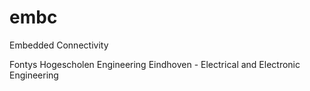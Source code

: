 embc
====

Embedded Connectivity

Fontys Hogescholen Engineering Eindhoven - Electrical and Electronic Engineering
